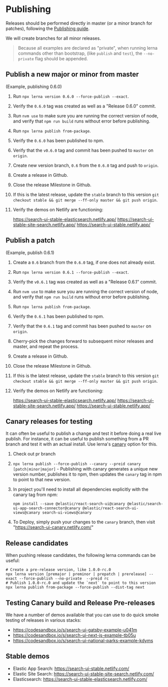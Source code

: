 # Publishing

Releases should be performed directly in master (or a minor branch for patches), following the [Publishing guide](./PUBLISHING.md).

We will create branches for all minor releases.

> Because all examples are declared as "private", when running lerna commands other than bootstrap, (like `publish` and `test`), the `--no-private` flag should be appended.

## Publish a new major or minor from master

(Example, publishing 0.6.0)

1. Run `npx lerna version 0.6.0 --force-publish --exact`.
1. Verify the `0.6.0` tag was created as well as a "Release 0.6.0" commit.
1. Run `nvm use` to make sure you are running the correct version of node, and verify that `npm run build` runs without error before publishing.
1. Run `npx lerna publish from-package`.
1. Verify the `0.6.0` has been published to npm.
1. Verify that the `v0.6.0` tag and commit has been pushed to `master` on `origin`.
1. Create new version branch, `0.6` from the `0.6.0` tag and push to `origin`.
1. Create a release in Github.
1. Close the release Milestone in Github.
1. If this is the latest release, update the `stable` branch to this version `git checkout stable && git merge --ff-only master && git push origin`.
1. Verify the demos on Netlify are functioning:

   https://search-ui-stable-elasticsearch.netlify.app/
   https://search-ui-stable-site-search.netlify.app/
   https://search-ui-stable.netlify.app/

## Publish a patch

(Example, publish 0.6.1)

1. Create a `0.6` branch from the `0.6.0` tag, if one does not already exist.
1. Run `npx lerna version 0.6.1 --force-publish --exact`.
1. Verify the `v0.6.1` tag was created as well as a "Release 0.6.1" commit.
1. Run `nvm use` to make sure you are running the correct version of node, and verify that `npm run build` runs without error before publishing.
1. Run `npx lerna publish from-package`.
1. Verify the `0.6.1` has been published to npm.
1. Verify that the `0.6.1` tag and commit has been pushed to `master` on `origin`.
1. Cherry-pick the changes forward to subsequent minor releases and master, and repeat the process.
1. Create a release in Github.
1. Close the release Milestone in Github.
1. If this is the latest release, update the `stable` branch to this version `git checkout stable && git merge --ff-only master && git push origin`.
1. Verify the demos on Netlify are functioning:

   https://search-ui-stable-elasticsearch.netlify.app/
   https://search-ui-stable-site-search.netlify.app/
   https://search-ui-stable.netlify.app/

## Canary releases for testing

It can often be useful to publish a change and test it before doing a real live publish. For instance, it can be useful to publish something from a PR branch and test it with an actual install. Use lerna's [canary](https://github.com/lerna/lerna/tree/master/commands/publish#--canary)
option for this.

1. Check out pr branch
1. `npx lerna publish --force-publish --canary --preid canary [patch|minor|major]` - Publishing with canary generates a unique new version number, publishes it to npm, then updates the `canary` tag in npm to point to that new version.
1. In project you'll need to install all dependencies explicitly with the canary tag from npm:

   ```
   npm install --save @elastic/react-search-ui@canary @elastic/search-ui-app-search-connector@canary @elastic/react-search-ui-views@canary search-ui-views@canary
   ```

1. To Deploy, simply push your changes to the `canary` branch, then visit "https://search-ui-canary.netlify.com/"

## Release candidates

When pushing release candidates, the following lerna commands can be useful:

```
# Create a pre-release version, like 1.0.0-rc.0
npx lerna version [premajor | preminor | prepatch | prerelease] --exact --force-publish --no-private  --preid rc
# Publish 1.0.0-rc.0 and update the `next` to point to this version
npx lerna publish from-package --force-publish --dist-tag next
```

## Testing Canary build and Release Pre-releases

We have a number of demos available that you can use to do quick smoke testing of releases in various
stacks:

- https://codesandbox.io/s/search-ui-gatsby-example-u041m
- https://codesandbox.io/s/search-ui-next-js-example-tb05u
- https://codesandbox.io/s/search-ui-national-parks-example-kdyms

## Stable demos

- Elastic App Search: https://search-ui-stable.netlify.com/
- Elastic Site Search: https://search-ui-stable-site-search.netlify.com/
- Elasticsearch: https://search-ui-stable-elasticsearch.netlify.com/
